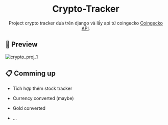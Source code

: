 <div align="center">
  
# Crypto-Tracker

</div>

<div align="center">
  
Project crypto tracker dựa trên django và lấy api từ coingecko [Coingecko API](https://www.coingecko.com/). 

 

</div>

## 🔎 Preview 

![crypto_proj_1](https://private-user-images.githubusercontent.com/129868244/411610359-e850f509-f662-4d9a-ba0c-9fbc667d469b.png?jwt=eyJhbGciOiJIUzI1NiIsInR5cCI6IkpXVCJ9.eyJpc3MiOiJnaXRodWIuY29tIiwiYXVkIjoicmF3LmdpdGh1YnVzZXJjb250ZW50LmNvbSIsImtleSI6ImtleTUiLCJleHAiOjE3MzkxOTk2NjQsIm5iZiI6MTczOTE5OTM2NCwicGF0aCI6Ii8xMjk4NjgyNDQvNDExNjEwMzU5LWU4NTBmNTA5LWY2NjItNGQ5YS1iYTBjLTlmYmM2NjdkNDY5Yi5wbmc_WC1BbXotQWxnb3JpdGhtPUFXUzQtSE1BQy1TSEEyNTYmWC1BbXotQ3JlZGVudGlhbD1BS0lBVkNPRFlMU0E1M1BRSzRaQSUyRjIwMjUwMjEwJTJGdXMtZWFzdC0xJTJGczMlMkZhd3M0X3JlcXVlc3QmWC1BbXotRGF0ZT0yMDI1MDIxMFQxNDU2MDRaJlgtQW16LUV4cGlyZXM9MzAwJlgtQW16LVNpZ25hdHVyZT1kZWMzODBkZDhkOTY1OWEzZWEzYTA1MjI5ZjkwNDdlYjBjNTZkNjAzMTQ0MTQxNzIzZDUzZDVlYWU5ODQzOTk4JlgtQW16LVNpZ25lZEhlYWRlcnM9aG9zdCJ9.Qlhdx_C0xM_posRxvjyIl3RLd43ZN3WVSUMhMFaXq44)



 


## 📋 Comming up


- Tích hợp thêm stock tracker 

- Currency converted (maybe)
 
- Gold converted

- ...


